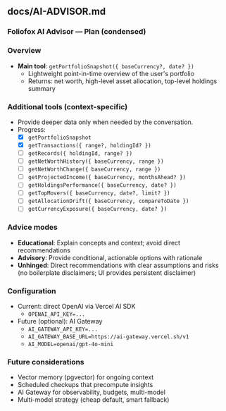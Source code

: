 ## docs/AI-ADVISOR.md

### Foliofox AI Advisor — Plan (condensed)

### Overview

- **Main tool**: `getPortfolioSnapshot({ baseCurrency?, date? })`
  - Lightweight point-in-time overview of the user's portfolio
  - Returns: net worth, high-level asset allocation, top-level holdings summary

### Additional tools (context-specific)

- Provide deeper data only when needed by the conversation.
- Progress:
  - [x] `getPortfolioSnapshot`
  - [x] `getTransactions({ range?, holdingId? })`
  - [ ] `getRecords({ holdingId, range? })`
  - [ ] `getNetWorthHistory({ baseCurrency, range })`
  - [ ] `getNetWorthChange({ baseCurrency, range })`
  - [ ] `getProjectedIncome({ baseCurrency, monthsAhead? })`
  - [ ] `getHoldingsPerformance({ baseCurrency, date? })`
  - [ ] `getTopMovers({ baseCurrency, date?, limit? })`
  - [ ] `getAllocationDrift({ baseCurrency, compareToDate })`
  - [ ] `getCurrencyExposure({ baseCurrency, date? })`

### Advice modes

- **Educational**: Explain concepts and context; avoid direct recommendations
- **Advisory**: Provide conditional, actionable options with rationale
- **Unhinged**: Direct recommendations with clear assumptions and risks (no boilerplate disclaimers; UI provides persistent disclaimer)

### Configuration

- Current: direct OpenAI via Vercel AI SDK
  - `OPENAI_API_KEY=...`
- Future (optional): AI Gateway
  - `AI_GATEWAY_API_KEY=...`
  - `AI_GATEWAY_BASE_URL=https://ai-gateway.vercel.sh/v1`
  - `AI_MODEL=openai/gpt-4o-mini`

### Future considerations

- Vector memory (pgvector) for ongoing context
- Scheduled checkups that precompute insights
- AI Gateway for observability, budgets, multi-model
- Multi-model strategy (cheap default, smart fallback)
